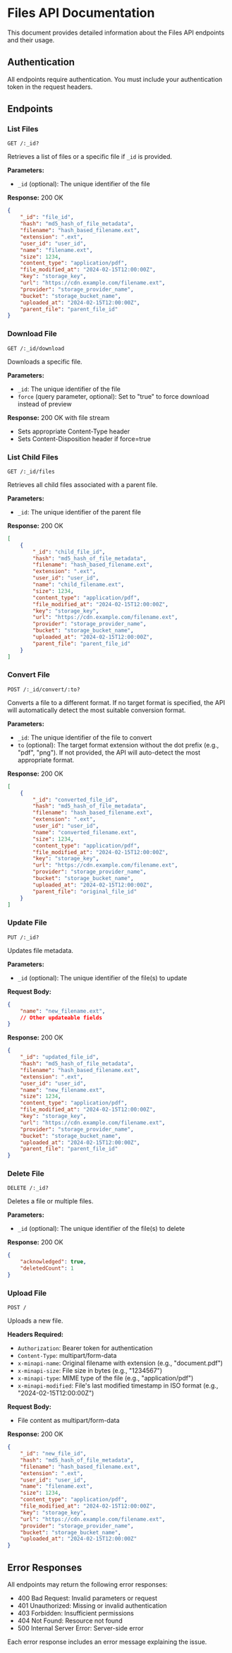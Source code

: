 # Files API Documentation

This document provides detailed information about the Files API endpoints and their usage.

## Authentication

All endpoints require authentication. You must include your authentication token in the request headers.

## Endpoints

### List Files

```http
GET /:_id?
```

Retrieves a list of files or a specific file if `_id` is provided.

**Parameters:**
- `_id` (optional): The unique identifier of the file

**Response:** 200 OK
```json
{
    "_id": "file_id",
    "hash": "md5_hash_of_file_metadata",
    "filename": "hash_based_filename.ext",
    "extension": ".ext",
    "user_id": "user_id",
    "name": "filename.ext",
    "size": 1234,
    "content_type": "application/pdf",
    "file_modified_at": "2024-02-15T12:00:00Z",
    "key": "storage_key",
    "url": "https://cdn.example.com/filename.ext",
    "provider": "storage_provider_name",
    "bucket": "storage_bucket_name",
    "uploaded_at": "2024-02-15T12:00:00Z",
    "parent_file": "parent_file_id"
}
```

### Download File

```http
GET /:_id/download
```

Downloads a specific file.

**Parameters:**
- `_id`: The unique identifier of the file
- `force` (query parameter, optional): Set to "true" to force download instead of preview

**Response:** 200 OK with file stream
- Sets appropriate Content-Type header
- Sets Content-Disposition header if force=true

### List Child Files

```http
GET /:_id/files
```

Retrieves all child files associated with a parent file.

**Parameters:**
- `_id`: The unique identifier of the parent file

**Response:** 200 OK
```json
[
    {
        "_id": "child_file_id",
        "hash": "md5_hash_of_file_metadata",
        "filename": "hash_based_filename.ext",
        "extension": ".ext",
        "user_id": "user_id",
        "name": "child_filename.ext",
        "size": 1234,
        "content_type": "application/pdf",
        "file_modified_at": "2024-02-15T12:00:00Z",
        "key": "storage_key",
        "url": "https://cdn.example.com/filename.ext",
        "provider": "storage_provider_name",
        "bucket": "storage_bucket_name",
        "uploaded_at": "2024-02-15T12:00:00Z",
        "parent_file": "parent_file_id"
    }
]
```

### Convert File

```http
POST /:_id/convert/:to?
```

Converts a file to a different format. If no target format is specified, the API will automatically detect the most suitable conversion format.

**Parameters:**
- `_id`: The unique identifier of the file to convert
- `to` (optional): The target format extension without the dot prefix (e.g., "pdf", "png"). If not provided, the API will auto-detect the most appropriate format.

**Response:** 200 OK
```json
[
    {
        "_id": "converted_file_id",
        "hash": "md5_hash_of_file_metadata",
        "filename": "hash_based_filename.ext",
        "extension": ".ext",
        "user_id": "user_id",
        "name": "converted_filename.ext",
        "size": 1234,
        "content_type": "application/pdf",
        "file_modified_at": "2024-02-15T12:00:00Z",
        "key": "storage_key",
        "url": "https://cdn.example.com/filename.ext",
        "provider": "storage_provider_name",
        "bucket": "storage_bucket_name",
        "uploaded_at": "2024-02-15T12:00:00Z",
        "parent_file": "original_file_id"
    }
]
```

### Update File

```http
PUT /:_id?
```

Updates file metadata.

**Parameters:**
- `_id` (optional): The unique identifier of the file(s) to update

**Request Body:**
```json
{
    "name": "new_filename.ext",
    // Other updateable fields
}
```

**Response:** 200 OK
```json
{
    "_id": "updated_file_id",
    "hash": "md5_hash_of_file_metadata",
    "filename": "hash_based_filename.ext",
    "extension": ".ext",
    "user_id": "user_id",
    "name": "new_filename.ext",
    "size": 1234,
    "content_type": "application/pdf",
    "file_modified_at": "2024-02-15T12:00:00Z",
    "key": "storage_key",
    "url": "https://cdn.example.com/filename.ext",
    "provider": "storage_provider_name",
    "bucket": "storage_bucket_name",
    "uploaded_at": "2024-02-15T12:00:00Z",
    "parent_file": "parent_file_id"
}
```

### Delete File

```http
DELETE /:_id?
```

Deletes a file or multiple files.

**Parameters:**
- `_id` (optional): The unique identifier of the file(s) to delete

**Response:** 200 OK
```json
{
    "acknowledged": true,
    "deletedCount": 1
}
```

### Upload File

```http
POST /
```

Uploads a new file.

**Headers Required:**
- `Authorization`: Bearer token for authentication
- `Content-Type`: multipart/form-data
- `x-minapi-name`: Original filename with extension (e.g., "document.pdf")
- `x-minapi-size`: File size in bytes (e.g., "1234567")
- `x-minapi-type`: MIME type of the file (e.g., "application/pdf")
- `x-minapi-modified`: File's last modified timestamp in ISO format (e.g., "2024-02-15T12:00:00Z")

**Request Body:**
- File content as multipart/form-data

**Response:** 200 OK
```json
{
    "_id": "new_file_id",
    "hash": "md5_hash_of_file_metadata",
    "filename": "hash_based_filename.ext",
    "extension": ".ext",
    "user_id": "user_id",
    "name": "filename.ext",
    "size": 1234,
    "content_type": "application/pdf",
    "file_modified_at": "2024-02-15T12:00:00Z",
    "key": "storage_key",
    "url": "https://cdn.example.com/filename.ext",
    "provider": "storage_provider_name",
    "bucket": "storage_bucket_name",
    "uploaded_at": "2024-02-15T12:00:00Z"
}
```

## Error Responses

All endpoints may return the following error responses:

- 400 Bad Request: Invalid parameters or request
- 401 Unauthorized: Missing or invalid authentication
- 403 Forbidden: Insufficient permissions
- 404 Not Found: Resource not found
- 500 Internal Server Error: Server-side error

Each error response includes an error message explaining the issue. 